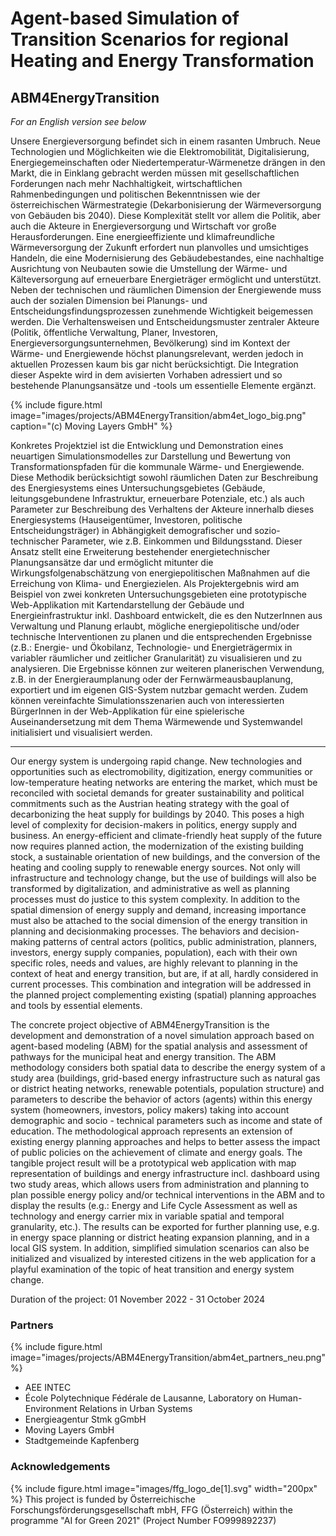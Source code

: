 # Agent-based Simulation of Transition Scenarios for regional Heating and Energy Transformation
## ABM4EnergyTransition

*For an English version see below*

Unsere Energieversorgung befindet sich in einem rasanten Umbruch. Neue Technologien und Möglichkeiten wie die Elektromobilität, Digitalisierung, Energiegemeinschaften oder Niedertemperatur-Wärmenetze drängen in den Markt, die in Einklang gebracht werden müssen mit gesellschaftlichen Forderungen nach mehr Nachhaltigkeit, wirtschaftlichen Rahmenbedingungen und politischen Bekenntnissen wie der österreichischen Wärmestrategie (Dekarbonisierung der Wärmeversorgung von Gebäuden bis 2040). Diese Komplexität stellt vor allem die Politik, aber auch die Akteure in Energieversorgung und Wirtschaft vor große Herausforderungen.  Eine energieeffiziente und klimafreundliche Wärmeversorgung der Zukunft erfordert nun planvolles und umsichtiges Handeln, die eine Modernisierung des Gebäudebestandes, eine nachhaltige Ausrichtung von Neubauten sowie die Umstellung der Wärme- und Kälteversorgung auf erneuerbare Energieträger ermöglicht und unterstützt.
Neben der technischen und räumlichen Dimension der Energiewende muss auch der sozialen Dimension bei Planungs- und Entscheidungsfindungsprozessen zunehmende Wichtigkeit beigemessen werden. Die Verhaltensweisen und Entscheidungsmuster zentraler Akteure (Politik, öffentliche Verwaltung, Planer, Investoren, Energieversorgungsunternehmen, Bevölkerung) sind im Kontext der Wärme- und Energiewende höchst planungsrelevant, werden jedoch in aktuellen Prozessen kaum bis gar nicht berücksichtigt. Die Integration dieser Aspekte wird in dem avisierten Vorhaben adressiert und so bestehende Planungsansätze und -tools um essentielle Elemente ergänzt. 

{%
  include figure.html
  image="images/projects/ABM4EnergyTransition/abm4et_logo_big.png"
  caption="(c) Moving Layers GmbH"
%}


Konkretes Projektziel ist die Entwicklung und Demonstration eines neuartigen Simulationsmodelles zur Darstellung und Bewertung von Transformationspfaden für die kommunale Wärme- und Energiewende. Diese Methodik berücksichtigt sowohl räumlichen Daten zur Beschreibung des Energiesystems eines Untersuchungsgebietes (Gebäude, leitungsgebundene Infrastruktur, erneuerbare Potenziale, etc.) als auch Parameter zur Beschreibung des Verhaltens der Akteure innerhalb dieses Energiesystems (Hauseigentümer, Investoren, politische Entscheidungsträger) in Abhängigkeit demografischer und sozio-technischer Parameter,  wie z.B. Einkommen und Bildungsstand. Dieser Ansatz stellt eine Erweiterung bestehender energietechnischer Planungsansätze dar und ermöglicht mitunter die Wirkungsfolgenabschätzung von energiepolitischen Maßnahmen auf die Erreichung von Klima- und Energiezielen.
Als Projektergebnis wird am Beispiel von zwei konkreten Untersuchungsgebieten eine prototypische Web-Applikation mit Kartendarstellung der Gebäude und Energieinfrastruktur inkl. Dashboard entwickelt, die es den NutzerInnen aus Verwaltung und Planung erlaubt, mögliche energiepolitische und/oder technische Interventionen zu planen und die entsprechenden Ergebnisse (z.B.: Energie- und Ökobilanz, Technologie- und Energieträgermix in variabler räumlicher und zeitlicher Granularität) zu visualisieren und zu analysieren. Die Ergebnisse können zur weiteren planerischen Verwendung, z.B. in der Energieraumplanung oder der Fernwärmeausbauplanung, exportiert und im eigenen GIS-System nutzbar gemacht werden. Zudem können vereinfachte Simulationsszenarien auch von interessierten BürgerInnen in der Web-Applikation für eine spielerische Auseinandersetzung mit dem Thema Wärmewende und Systemwandel initialisiert und visualisiert werden.

---

Our energy system is undergoing rapid change. New technologies and opportunities such as electromobility, digitization, energy communities or low-temperature heating networks are entering the market, which must be reconciled with societal demands for greater sustainability and political commitments such as the Austrian heating strategy with the goal of decarbonizing the heat supply for buildings by 2040. This poses a high level of complexity for decision-makers in politics, energy supply and business. An energy-efficient and climate-friendly heat supply of the future now requires planned action, the modernization of the existing building stock, a sustainable orientation of new buildings, and the conversion of the heating and cooling supply to renewable energy sources. Not only will infrastructure and technology change, but the use of buildings will also be transformed by digitalization, and administrative as well as planning processes must do justice to this system complexity. In addition to the spatial dimension of energy supply and demand, increasing importance must also be attached to the social dimension of the energy transition in planning and decisionmaking processes. The behaviors and decision-making patterns of central actors (politics, public administration, planners, investors, energy supply companies, population), each with their own specific roles, needs and values, are highly relevant to planning in the context of heat and energy transition, but are, if at all, hardly considered in current processes. This combination and integration will be addressed in the planned project complementing existing (spatial) planning approaches and tools by essential elements.


The concrete project objective of ABM4EnergyTransition is the development and demonstration of a novel simulation approach based on agent-based modeling (ABM) for the spatial analysis and assessment of pathways for the municipal heat and energy transition. The ABM methodology considers both spatial data to describe the energy system of a study area (buildings, grid-based energy infrastructure such as natural gas or district heating networks, renewable potentials, population structure) and parameters to describe the behavior of actors (agents) within this energy system (homeowners, investors, policy makers) taking into account demographic and socio - technical parameters such as income and state of education. The methodological approach represents an extension of existing energy planning approaches and helps to better assess the impact of public policies on the achievement of climate and energy goals. The tangible project result will be a prototypical web application with map representation of buildings and energy infrastructure incl. dashboard using two study areas, which allows users from administration and planning to plan possible energy policy and/or technical interventions in the ABM and to display the results (e.g.: Energy and Life Cycle Assessment as well as technology and energy carrier mix in variable spatial and temporal granularity, etc.). The results can be exported for further
planning use, e.g. in energy space planning or district heating expansion planning, and in a local GIS system. In addition, simplified simulation scenarios can also be initialized and visualized by interested citizens in the web application for a playful examination of the topic of heat transition and energy system change.

Duration of the project: 01 November 2022 - 31 October 2024

### Partners
{%
  include figure.html
  image="images/projects/ABM4EnergyTransition/abm4et_partners_neu.png"
%}

* AEE INTEC
* École Polytechnique Fédérale de Lausanne, Laboratory on Human-Environment Relations in Urban Systems
* Energieagentur Stmk gGmbH
* Moving Layers GmbH
* Stadtgemeinde Kapfenberg

### Acknowledgements
{%
  include figure.html
  image="images/ffg_logo_de[1].svg"
  width="200px"
%}
This project is funded by Österreichische Forschungsförderungsgesellschaft mbH, FFG (Österreich) within the programme "AI for Green 2021" (Project Number FO999892237)

